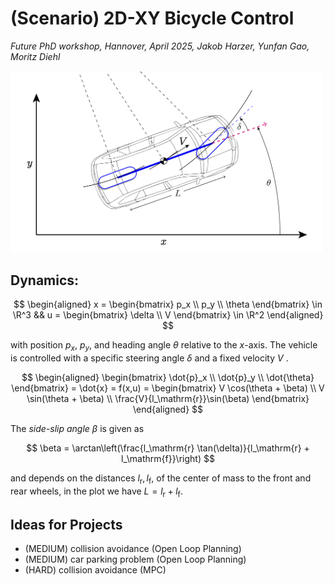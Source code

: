 # (Scenario) 2D-XY Bicycle Control
*Future PhD workshop, Hannover, April 2025, Jakob Harzer, Yunfan Gao, Moritz Diehl*

<img src="_misc/BicycleXYfigure.png" width="500"/>

## Dynamics:

$$
\begin{aligned}
x = \begin{bmatrix}
p_x \\ 
p_y \\ 
\theta
\end{bmatrix} \in \R^3 && u = \begin{bmatrix}
\delta \\ 
V
\end{bmatrix} \in \R^2
\end{aligned}
$$

with position $p_x$, $p_y$, and heading angle $\theta$ relative to the $x$-axis. The vehicle is controlled with a specific steering angle $\delta$ and a fixed velocity $V$ . 

$$
\begin{aligned}
\begin{bmatrix}
\dot{p}_x \\ 
\dot{p}_y \\ 
\dot{\theta}
\end{bmatrix} = \dot{x} = f(x,u) =  \begin{bmatrix}
V \cos(\theta + \beta) \\ 
V \sin(\theta + \beta) \\ 
\frac{V}{l_\mathrm{r}}\sin(\beta)
\end{bmatrix}
\end{aligned}
$$

The *side-slip angle* $\beta$ is given as

$$
\beta = \arctan\left(\frac{l_\mathrm{r} \tan(\delta)}{l_\mathrm{r} + l_\mathrm{f}}\right)
$$

and depends on the distances $l_\mathrm{r},l_\mathrm{f}$, of the center of mass to the front and rear wheels, in the plot we have $L = l_\mathrm{r} + l_\mathrm{f}$.

## Ideas for Projects
- (MEDIUM) collision avoidance (Open Loop Planning)
- (MEDIUM) car parking problem (Open Loop Planning)
- (HARD) collision avoidance (MPC)